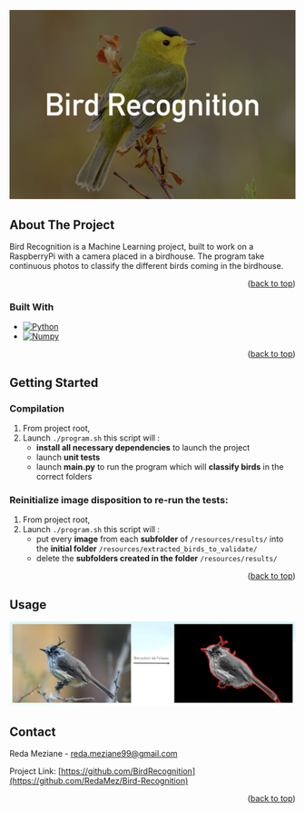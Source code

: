 [![](./res/birdrecognition-home.jpg)](res/birdrecognition-home.jpg)

<!-- ABOUT THE PROJECT -->
## About The Project

Bird Recognition is a Machine Learning project, built to work on a RaspberryPi with a camera placed in a birdhouse.
The program take continuous photos to classify the different birds coming in the birdhouse.

<p align="right">(<a href="#readme-top">back to top</a>)</p>

### Built With

* [![Python][Python.com]][Python-url]
* [![Numpy][Numpy.com]][Numpy-url]

<p align="right">(<a href="#readme-top">back to top</a>)</p>

<!-- GETTING STARTED -->
## Getting Started

### Compilation
1. From project root,
2. Launch ```./program.sh``` this script will :
    *   **install all necessary dependencies** to launch the project
    *   launch **unit tests**
    *   launch **main.py** to run the program which will **classify birds** in the correct folders
    
### Reinitialize image disposition to re-run the tests:
1. From project root,
2. Launch ```./program.sh``` this script will :
    *   put every **image** from each **subfolder** of ```/resources/results/``` into the **initial folder** ```/resources/extracted_birds_to_validate/```
    *   delete the **subfolders created in the folder** ```/resources/results/```

<p align="right">(<a href="#readme-top">back to top</a>)</p>

<!-- USAGE EXAMPLES -->
## Usage

[![](./res/usage-screenshot.png)](res/usage-screenshot.png)

<!-- CONTACT -->
## Contact

Reda Meziane - reda.meziane99@gmail.com

Project Link: [https://github.com/BirdRecognition](https://github.com/RedaMez/Bird-Recognition)

<p align="right">(<a href="#readme-top">back to top</a>)</p>

<!-- MARKDOWN LINKS & IMAGES -->
<!-- https://www.markdownguide.org/basic-syntax/#reference-style-links -->
[Numpy.com]: https://img.shields.io/badge/numpy-013243?style=for-the-badge&logo=numpy&logoColor=white
[Numpy-url]: https://numpy.org
[Python.com]: https://img.shields.io/badge/Python-3776AB?style=for-the-badge&logo=python&logoColor=white
[Python-url]: https://python.org

